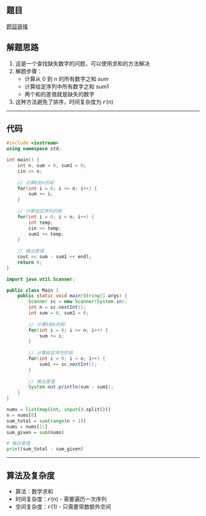 ## 题目
[题目链接](https://www.nowcoder.com/practice/a7d1856a72404ea69fdfb5786d65539c?tpId=182&tqId=221987&sourceUrl=/exam/oj&channenl=wgithub&fromPut=wgithub)

## 解题思路

1. 这是一个查找缺失数字的问题，可以使用求和的方法解决
2. 解题步骤：
   - 计算从 $0$ 到 $n$ 的所有数字之和 $sum$
   - 计算给定序列中所有数字之和 $sum1$
   - 两个和的差值就是缺失的数字
3. 这种方法避免了排序，时间复杂度为 $\mathcal{O}(n)$

---

## 代码

```cpp []
#include <iostream>
using namespace std;

int main() {
    int n, sum = 0, sum1 = 0;
    cin >> n;
    
    // 计算0到n的和
    for(int i = 0; i <= n; i++) {
        sum += i;
    }
    
    // 计算给定序列的和
    for(int i = 0; i < n; i++) {
        int temp;
        cin >> temp;
        sum1 += temp;
    }
    
    // 输出差值
    cout << sum - sum1 << endl;
    return 0;
}
```

```java []
import java.util.Scanner;

public class Main {
    public static void main(String[] args) {
        Scanner sc = new Scanner(System.in);
        int n = sc.nextInt();
        int sum = 0, sum1 = 0;
        
        // 计算0到n的和
        for(int i = 0; i <= n; i++) {
            sum += i;
        }
        
        // 计算给定序列的和
        for(int i = 0; i < n; i++) {
            sum1 += sc.nextInt();
        }
        
        // 输出差值
        System.out.println(sum - sum1);
    }
}
```

```python []
nums = list(map(int, input().split()))
n = nums[0]
sum_total = sum(range(n + 1))
nums = nums[1:]
sum_given = sum(nums)

# 输出差值
print(sum_total - sum_given)
```

---

## 算法及复杂度
- 算法：数学求和
- 时间复杂度：$\mathcal{O}(n)$ - 需要遍历一次序列
- 空间复杂度：$\mathcal{O}(1)$ - 只需要常数额外空间